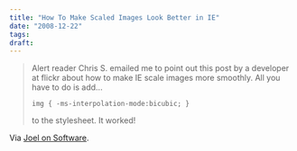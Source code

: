 ```yaml
---
title: "How To Make Scaled Images Look Better in IE"
date: "2008-12-22"
tags:
draft:
---
```


<blockquote><p>Alert reader Chris S. emailed me to point out this post by a developer at flickr about how to make IE scale images more smoothly. All you have to do is add...</p>

<p><code lang="css">img { -<span>ms</span>-interpolation-mode:bicubic; }</code></p>

<p>to the stylesheet. It worked!</p></blockquote>

Via [Joel on Software](http://www.joelonsoftware.com/items/2008/12/22.html).
